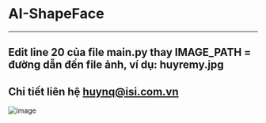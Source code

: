 # AI-ShapeFace
--------------
Edit line 20 của file main.py thay IMAGE_PATH = đường dẫn đến file ảnh, ví dụ: huyremy.jpg
--------------
Chi tiết liên hệ huynq@isi.com.vn
--------------
![image](https://user-images.githubusercontent.com/2125897/198901602-aadafbba-b1b2-4062-82b7-62e5d0724e37.png)


 
